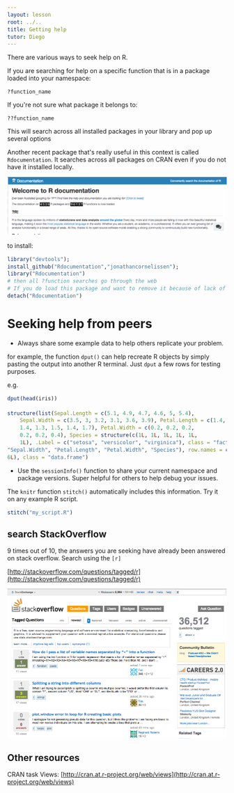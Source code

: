 ```yaml
---
layout: lesson
root: ../..
title: Getting help
tutor: Diego
---
```


There are various ways to seek help on R.

If you are searching for help on a specific function that is in a package loaded into your namespace:

~~~
?function_name
~~~

If you're not sure what package it belongs to:

~~~
??function_name
~~~

This will search across all installed packages in your library and pop up several options

Another recent package that's really useful in this context is called `Rdocumentation`. It searches across all packages on CRAN even if you do not have it installed locally.

![](rdocumentation.png)

to install:

~~~r
library("devtools"); 
install_github("Rdocumentation","jonathancornelissen");
library("Rdocumentation")
# then all ?function searches go through the web
# If you do load this package and want to remove it because of lack of internet, use
detach("Rdocumentation")
~~~


# Seeking help from peers

* Always share some example data to help others replicate your problem.

for example, the function `dput()` can help recreate R objects by simply pasting the output into another R terminal. Just `dput` a few rows for testing purposes.

e.g.

~~~r
dput(head(iris))

structure(list(Sepal.Length = c(5.1, 4.9, 4.7, 4.6, 5, 5.4), 
    Sepal.Width = c(3.5, 3, 3.2, 3.1, 3.6, 3.9), Petal.Length = c(1.4, 
    1.4, 1.3, 1.5, 1.4, 1.7), Petal.Width = c(0.2, 0.2, 0.2, 
    0.2, 0.2, 0.4), Species = structure(c(1L, 1L, 1L, 1L, 1L, 
    1L), .Label = c("setosa", "versicolor", "virginica"), class = "factor")), .Names = c("Sepal.Length", 
"Sepal.Width", "Petal.Length", "Petal.Width", "Species"), row.names = c(NA, 
6L), class = "data.frame")
~~~


* Use the `sessionInfo()` function to share your current namespace and package versions. Super helpful for others to help debug your issues.

The `knitr` function `stitch()` automatically includes this information. Try it on any example R script.

~~~r
stitch("my_script.R")
~~~


## search StackOverflow

9 times out of 10, the answers you are seeking have already been answered on stack overflow. Search using the `[r]`

[http://stackoverflow.com/questions/tagged/r](http://stackoverflow.com/questions/tagged/r)

![](stackoverflow.png)


## Other resources

CRAN task Views: [http://cran.at.r-project.org/web/views](http://cran.at.r-project.org/web/views)


